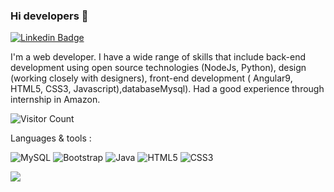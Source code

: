 ### Hi developers 👋

<!--
**charishma-12/charishma-12** is a ✨ _special_ ✨ repository because its `README.md` (this file) appears on your GitHub profile.

Here are some ideas to get you started:

- 🔭 I’m currently working on ...
- 🌱 I’m currently learning ...
- 👯 I’m looking to collaborate on ...
- 🤔 I’m looking for help with ...
- 💬 Ask me about ...
- 📫 How to reach me: ...
- 😄 Pronouns: ...
- ⚡ Fun fact: ...
-->

[![Linkedin Badge](https://img.shields.io/badge/-charishma-blue?style=flat-square&logo=Linkedin&logoColor=white&link=https://www.linkedin.com/in/charishma-padmanabhuni/)](https://www.linkedin.com/in/charishma-padmanabhuni/)

I'm a web developer. I have a wide range of skills that include back-end development using open source technologies (NodeJs, Python), design (working closely with designers), front-end development ( Angular9, HTML5, CSS3, Javascript),databaseMysql). Had a good experience through internship in Amazon. 

![Visitor Count](https://profile-counter.glitch.me/charishma-12/count.svg)

Languages & tools : 

<img alt="MySQL" src="https://img.shields.io/badge/mysql-%2300f.svg?style=flat-square&logo=mysql&logoColor=white"/> <img alt="Bootstrap" src="https://img.shields.io/badge/bootstrap-%23563D7C.svg?style=flat-square&logo=bootstrap&logoColor=white"/> <img alt="Java" src="https://img.shields.io/badge/java-%23ED8B00.svg?style=flat-square&logo=java&logoColor=white"/> <img alt="HTML5" src="https://img.shields.io/badge/html5-%23E34F26.svg?style=flat-square&logo=html5&logoColor=white"/> <img alt="CSS3" src="https://img.shields.io/badge/css3-%231572B6.svg?style=flat-square&logo=css3&logoColor=white"/>

![](https://activity-graph.herokuapp.com/graph?username=charishma-12&theme=react-dark&area=true)



